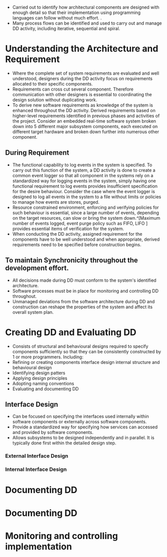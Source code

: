- Carried out to identify how architectural components are designed with enough detail so that their implementation using programming languages can follow without much effort. .
- Many process flows can be identified and used to carry out and manage DD activity, including iterative, sequential and spiral.

# Understanding the Architecture and Requirement
- Where the complete set of system requirements are evaluated and well understood, designers during the DD activity focus on requirements allocated to their specific components.
- Requirements can cross cut several component. Therefore communication with other designers is essential to coordinating the design solution without duplicating work.
- To derive new software requirements as knowledge of the system is enhanced throughout the DD activity. Derived requirements based on higher-level requirements identified in previous phases and activities of the project. Consider an embedded real-time software system broken down into 5 different major subsystem components, each executed on different target hardware and broken down further into numerous other component.
## During Requirement
- The functional capability to log events in the system is specified. To carry out this function of the system, a DD activity is done to create a common event logger so that all component in the systems rely on a standardized way for logging events in the system, simply having one functional requirement to log events provides insufficient specification for the desire behaviour. Consider the case where the event logger is designed to log all events in the system to a file without limits or policies to manage how events are stores, purged.
- Resource constrained environment, enforcing and verifying policies for such behaviour is essential, since a large number of events, depending on the target resources, can slow or bring the system down.^[Maximum number of events logged, event purge policy such as FIFO, LIFO ] provides essential items of verification for the system. 
- When conducting the DD activity, assigned requirement for the components have to be well understood and when appropriate, derived requirements need to be specified before construction begins.

## To maintain Synchronicity throughout the development effort.
- All decisions made during DD must conform to the system's identified architecture.
- Software processes must be in place for monitoring and controlling DD throughout.
- Unmanaged deviations from the software architecture during DD and construction can reshape the properties of the system and affect its overall system plan.
# Creating DD and Evaluating DD
- Consists of structural and behavioural designs required to specify components sufficiently so that they can be consistently constructed by 1 or more programmers.
Including:
- Refining or creating components interface design internal structure and behavioural design
- Identifying design patters
- Applying design principles
- Adopting naming conventions
- Evaluating and documenting DD
## Interface Design
- Can be focused on specifying the interfaces used internally within software components or externally across software components.
- Provide a standardized way for specifying how services can accessed and provided by software components.
- Allows subsystems to be designed independently and in parallel. It is typically done first within the detailed design step.
### External Interface Design
### Internal Interface Design

# Documenting DD
# Documenting DD
# Monitoring and controlling implementation